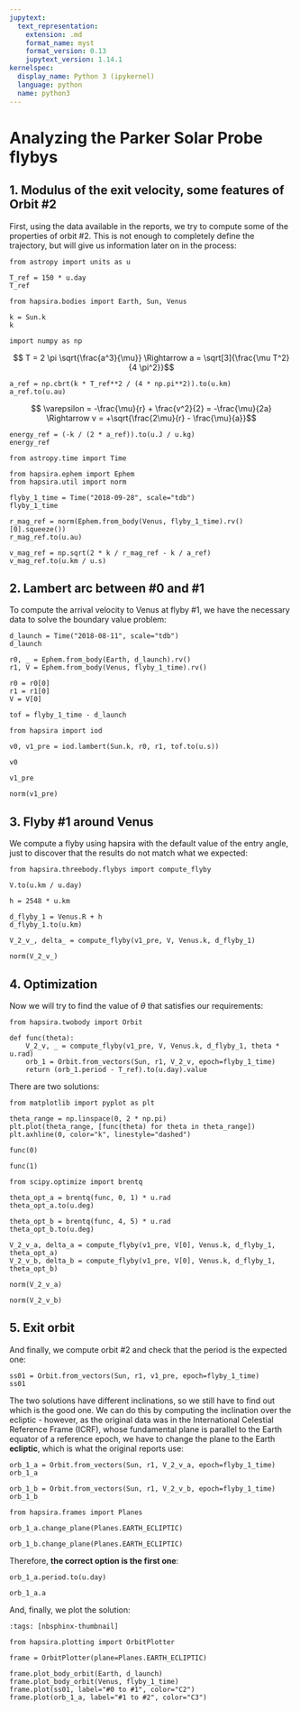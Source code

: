 ```yaml
---
jupytext:
  text_representation:
    extension: .md
    format_name: myst
    format_version: 0.13
    jupytext_version: 1.14.1
kernelspec:
  display_name: Python 3 (ipykernel)
  language: python
  name: python3
---
```


# Analyzing the Parker Solar Probe flybys

## 1. Modulus of the exit velocity, some features of Orbit #2

First, using the data available in the reports, we try to compute some of the properties of orbit #2. This is not enough to completely define the trajectory, but will give us information later on in the process:

```{code-cell} ipython3
from astropy import units as u
```

```{code-cell} ipython3
T_ref = 150 * u.day
T_ref
```

```{code-cell} ipython3
from hapsira.bodies import Earth, Sun, Venus
```

```{code-cell} ipython3
k = Sun.k
k
```

```{code-cell} ipython3
import numpy as np
```

$$ T = 2 \pi \sqrt{\frac{a^3}{\mu}} \Rightarrow a = \sqrt[3]{\frac{\mu T^2}{4 \pi^2}}$$

```{code-cell} ipython3
a_ref = np.cbrt(k * T_ref**2 / (4 * np.pi**2)).to(u.km)
a_ref.to(u.au)
```

$$ \varepsilon = -\frac{\mu}{r} + \frac{v^2}{2} = -\frac{\mu}{2a} \Rightarrow v = +\sqrt{\frac{2\mu}{r} - \frac{\mu}{a}}$$

```{code-cell} ipython3
energy_ref = (-k / (2 * a_ref)).to(u.J / u.kg)
energy_ref
```

```{code-cell} ipython3
from astropy.time import Time

from hapsira.ephem import Ephem
from hapsira.util import norm
```

```{code-cell} ipython3
flyby_1_time = Time("2018-09-28", scale="tdb")
flyby_1_time
```

```{code-cell} ipython3
r_mag_ref = norm(Ephem.from_body(Venus, flyby_1_time).rv()[0].squeeze())
r_mag_ref.to(u.au)
```

```{code-cell} ipython3
v_mag_ref = np.sqrt(2 * k / r_mag_ref - k / a_ref)
v_mag_ref.to(u.km / u.s)
```

## 2. Lambert arc between #0 and #1

To compute the arrival velocity to Venus at flyby #1, we have the necessary data to solve the boundary value problem:

```{code-cell} ipython3
d_launch = Time("2018-08-11", scale="tdb")
d_launch
```

```{code-cell} ipython3
r0, _ = Ephem.from_body(Earth, d_launch).rv()
r1, V = Ephem.from_body(Venus, flyby_1_time).rv()
```

```{code-cell} ipython3
r0 = r0[0]
r1 = r1[0]
V = V[0]
```

```{code-cell} ipython3
tof = flyby_1_time - d_launch
```

```{code-cell} ipython3
from hapsira import iod
```

```{code-cell} ipython3
v0, v1_pre = iod.lambert(Sun.k, r0, r1, tof.to(u.s))
```

```{code-cell} ipython3
v0
```

```{code-cell} ipython3
v1_pre
```

```{code-cell} ipython3
norm(v1_pre)
```

## 3. Flyby #1 around Venus

We compute a flyby using hapsira with the default value of the entry angle, just to discover that the results do not match what we expected:

```{code-cell} ipython3
from hapsira.threebody.flybys import compute_flyby
```

```{code-cell} ipython3
V.to(u.km / u.day)
```

```{code-cell} ipython3
h = 2548 * u.km
```

```{code-cell} ipython3
d_flyby_1 = Venus.R + h
d_flyby_1.to(u.km)
```

```{code-cell} ipython3
V_2_v_, delta_ = compute_flyby(v1_pre, V, Venus.k, d_flyby_1)
```

```{code-cell} ipython3
norm(V_2_v_)
```

## 4. Optimization

Now we will try to find the value of $\theta$ that satisfies our requirements:

```{code-cell} ipython3
from hapsira.twobody import Orbit
```

```{code-cell} ipython3
def func(theta):
    V_2_v, _ = compute_flyby(v1_pre, V, Venus.k, d_flyby_1, theta * u.rad)
    orb_1 = Orbit.from_vectors(Sun, r1, V_2_v, epoch=flyby_1_time)
    return (orb_1.period - T_ref).to(u.day).value
```

There are two solutions:

```{code-cell} ipython3
from matplotlib import pyplot as plt
```

```{code-cell} ipython3
theta_range = np.linspace(0, 2 * np.pi)
plt.plot(theta_range, [func(theta) for theta in theta_range])
plt.axhline(0, color="k", linestyle="dashed")
```

```{code-cell} ipython3
func(0)
```

```{code-cell} ipython3
func(1)
```

```{code-cell} ipython3
from scipy.optimize import brentq
```

```{code-cell} ipython3
theta_opt_a = brentq(func, 0, 1) * u.rad
theta_opt_a.to(u.deg)
```

```{code-cell} ipython3
theta_opt_b = brentq(func, 4, 5) * u.rad
theta_opt_b.to(u.deg)
```

```{code-cell} ipython3
V_2_v_a, delta_a = compute_flyby(v1_pre, V[0], Venus.k, d_flyby_1, theta_opt_a)
V_2_v_b, delta_b = compute_flyby(v1_pre, V[0], Venus.k, d_flyby_1, theta_opt_b)
```

```{code-cell} ipython3
norm(V_2_v_a)
```

```{code-cell} ipython3
norm(V_2_v_b)
```

## 5. Exit orbit

And finally, we compute orbit #2 and check that the period is the expected one:

```{code-cell} ipython3
ss01 = Orbit.from_vectors(Sun, r1, v1_pre, epoch=flyby_1_time)
ss01
```

The two solutions have different inclinations, so we still have to find out which is the good one. We can do this by computing the inclination over the ecliptic - however, as the original data was in the International Celestial Reference Frame (ICRF), whose fundamental plane is parallel to the Earth equator of a reference epoch, we have to change the plane to the Earth **ecliptic**, which is what the original reports use:

```{code-cell} ipython3
orb_1_a = Orbit.from_vectors(Sun, r1, V_2_v_a, epoch=flyby_1_time)
orb_1_a
```

```{code-cell} ipython3
orb_1_b = Orbit.from_vectors(Sun, r1, V_2_v_b, epoch=flyby_1_time)
orb_1_b
```

```{code-cell} ipython3
from hapsira.frames import Planes
```

```{code-cell} ipython3
orb_1_a.change_plane(Planes.EARTH_ECLIPTIC)
```

```{code-cell} ipython3
orb_1_b.change_plane(Planes.EARTH_ECLIPTIC)
```

Therefore, **the correct option is the first one**:

```{code-cell} ipython3
orb_1_a.period.to(u.day)
```

```{code-cell} ipython3
orb_1_a.a
```

And, finally, we plot the solution:

```{code-cell} ipython3
:tags: [nbsphinx-thumbnail]

from hapsira.plotting import OrbitPlotter

frame = OrbitPlotter(plane=Planes.EARTH_ECLIPTIC)

frame.plot_body_orbit(Earth, d_launch)
frame.plot_body_orbit(Venus, flyby_1_time)
frame.plot(ss01, label="#0 to #1", color="C2")
frame.plot(orb_1_a, label="#1 to #2", color="C3")
```
